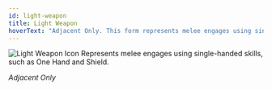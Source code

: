 ```yaml
---
id: light-weapon
title: Light Weapon
hoverText: "Adjacent Only. This form represents melee engages using single-handed skills, such as One Hand and Shield."
---
```


<img src="/icons/light-weapon.svg" alt="Light Weapon Icon" />
Represents melee engages using single-handed skills, such as One Hand and Shield.

*Adjacent Only*